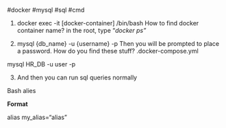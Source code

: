 #docker #mysql #sql #cmd 

1. docker exec -it [docker-container] /bin/bash
		How to find docker container name?
			in the root, type “_docker ps”_

2. mysql {db_name} -u {username} -p
		Then you will be prompted to place a password.
			How do you find these stuff?
				.docker-compose.yml

mysql HR_DB -u user -p

3. And then you can run sql queries normally

Bash alies

**Format** 

alias my_alias=“alias”
